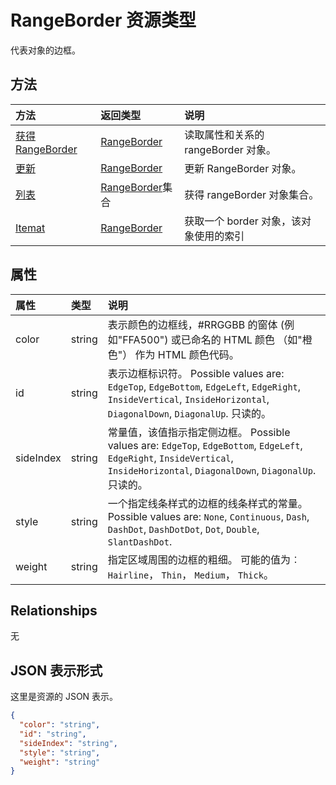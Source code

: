 # <a name="rangeborder-resource-type"></a>RangeBorder 资源类型

代表对象的边框。


## <a name="methods"></a>方法

| 方法           | 返回类型    |说明|
|:---------------|:--------|:----------|
|[获得 RangeBorder](../api/rangeborder_get.md) | [RangeBorder](rangeborder.md) |读取属性和关系的 rangeBorder 对象。|
|[更新](../api/rangeborder_update.md) | [RangeBorder](rangeborder.md) |更新 RangeBorder 对象。 |
|[列表](../api/rangeborder_list.md) | [RangeBorder](rangeborder.md)集合 |获得 rangeBorder 对象集合。 |
|[Itemat](../api/rangebordercollection_itemat.md)|[RangeBorder](rangeborder.md)|获取一个 border 对象，该对象使用的索引|

## <a name="properties"></a>属性
| 属性     | 类型   |说明|
|:---------------|:--------|:----------|
|color|string|表示颜色的边框线，#RRGGBB 的窗体 (例如"FFA500") 或已命名的 HTML 颜色 （如"橙色"） 作为 HTML 颜色代码。|
|id|string|表示边框标识符。 Possible values are: `EdgeTop`, `EdgeBottom`, `EdgeLeft`, `EdgeRight`, `InsideVertical`, `InsideHorizontal`, `DiagonalDown`, `DiagonalUp`. 只读的。|
|sideIndex|string|常量值，该值指示指定侧边框。 Possible values are: `EdgeTop`, `EdgeBottom`, `EdgeLeft`, `EdgeRight`, `InsideVertical`, `InsideHorizontal`, `DiagonalDown`, `DiagonalUp`. 只读的。|
|style|string|一个指定线条样式的边框的线条样式的常量。 Possible values are: `None`, `Continuous`, `Dash`, `DashDot`, `DashDotDot`, `Dot`, `Double`, `SlantDashDot`.|
|weight|string|指定区域周围的边框的粗细。 可能的值为︰ `Hairline`， `Thin`， `Medium`， `Thick`。|

## <a name="relationships"></a>Relationships
无


## <a name="json-representation"></a>JSON 表示形式

这里是资源的 JSON 表示。

<!-- {
  "blockType": "resource",
  "optionalProperties": [

  ],
  "@odata.type": "microsoft.graph.rangeBorder"
}-->

```json
{
  "color": "string",
  "id": "string",
  "sideIndex": "string",
  "style": "string",
  "weight": "string"
}

```

<!-- uuid: 8fcb5dbc-d5aa-4681-8e31-b001d5168d79
2015-10-25 14:57:30 UTC -->
<!-- {
  "type": "#page.annotation",
  "description": "RangeBorder resource",
  "keywords": "",
  "section": "documentation",
  "tocPath": ""
}-->